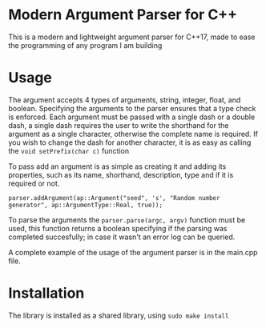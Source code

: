 # Modern Argument Parser for C++
This is a modern and lightweight argument parser for C++17,
made to ease the programming of any program I am building

# Usage  
The argument accepts 4 types of arguments, string, integer, float, and
boolean. Specifying the arguments to the parser ensures that a type
check is enforced. Each argument must be passed with a single dash
or a double dash, a single dash requires the user to write the
shorthand for the argument as a single character, otherwise the complete
name is required. If you wish to change the dash for another character,
it is as easy as calling the  `void setPrefix(char c)` function

To pass add an argument is as simple as creating it and adding its
properties, such as its name, shorthand, description, type and if
it is required or not.

`parser.addArgument(ap::Argument("seed", 's', "Random number generator", ap::ArgumentType::Real, true));`

To parse the arguments the `parser.parse(argc, argv)` function must be used, this function returns a boolean specifying if the parsing was
completed succesfully; in case it wasn't an error log can be queried.

A complete example of the usage of the argument parser is in the main.cpp
file.

# Installation
The library is installed as a shared library, using
`sudo make install`
